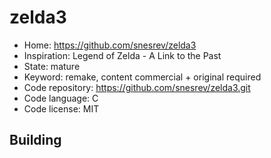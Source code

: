 # zelda3

- Home: https://github.com/snesrev/zelda3
- Inspiration: Legend of Zelda - A Link to the Past
- State: mature
- Keyword: remake, content commercial + original required
- Code repository: https://github.com/snesrev/zelda3.git
- Code language: C
- Code license: MIT

## Building
